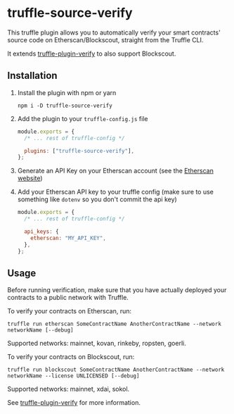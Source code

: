 # truffle-source-verify

This truffle plugin allows you to automatically verify your smart contracts' source code on Etherscan/Blockscout, straight from the Truffle CLI.

It extends [truffle-plugin-verify](https://github.com/rkalis/truffle-plugin-verify) to also support Blockscout.

## Installation

1. Install the plugin with npm or yarn
   ```
   npm i -D truffle-source-verify
   ```
2. Add the plugin to your `truffle-config.js` file

   ```js
   module.exports = {
     /* ... rest of truffle-config */

     plugins: ["truffle-source-verify"],
   };
   ```

3. Generate an API Key on your Etherscan account (see the [Etherscan website](https://etherscan.io/apis))
4. Add your Etherscan API key to your truffle config (make sure to use something like `dotenv` so you don't commit the api key)

   ```js
   module.exports = {
     /* ... rest of truffle-config */

     api_keys: {
       etherscan: "MY_API_KEY",
     },
   };
   ```

## Usage

Before running verification, make sure that you have actually deployed your contracts to a public network with Truffle.

To verify your contracts on Etherscan, run:

```
truffle run etherscan SomeContractName AnotherContractName --network networkName [--debug]
```

Supported networks: mainnet, kovan, rinkeby, ropsten, goerli.

To verify your contracts on Blockscout, run:

```
truffle run blockscout SomeContractName AnotherContractName --network networkName --license UNLICENSED [--debug]
```

Supported networks: mainnet, xdai, sokol.

See [truffle-plugin-verify](https://github.com/rkalis/truffle-plugin-verify) for more information.

